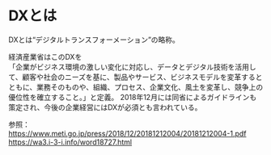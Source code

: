 # DXとは
DXとは“デジタルトランスフォーメーション”の略称。  

経済産業省はこのDXを  
「企業がビジネス環境の激しい変化に対応し、データとデジタル技術を活用して、顧客や社会のニーズを基に、製品やサービス、ビジネスモデルを変革するとともに、業務そのものや、組織、プロセス、企業文化、風土を変革し、競争上の優位性を確立すること。」と定義。
2018年12月には同省によるガイドラインも策定され、今後の企業経営にはDXが必須とも言われている。  

参照：  
https://www.meti.go.jp/press/2018/12/20181212004/20181212004-1.pdf  
https://wa3.i-3-i.info/word18727.html

